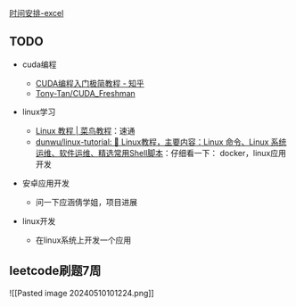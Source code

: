 [时间安排-excel](C:\Users\祝银那\Desktop\2024春招\春招准备.xlsx)

## TODO

- cuda编程
	- [CUDA编程入门极简教程 - 知乎](https://zhuanlan.zhihu.com/p/34587739)
	- [Tony-Tan/CUDA_Freshman](https://github.com/Tony-Tan/CUDA_Freshman)

- linux学习
	- [Linux 教程 | 菜鸟教程](https://www.runoob.com/linux/linux-tutorial.html)：速通
	- [dunwu/linux-tutorial: :penguin: Linux教程，主要内容：Linux 命令、Linux 系统运维、软件运维、精选常用Shell脚本](https://github.com/dunwu/linux-tutorial)：仔细看一下： docker，linux应用开发
- 安卓应用开发
	- 问一下应涵倩学姐，项目进展
- linux开发
	- 在linux系统上开发一个应用

## leetcode刷题7周
![[Pasted image 20240510101224.png]]
